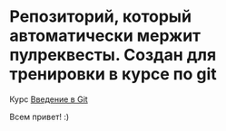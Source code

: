 # Репозиторий, который автоматически мержит пулреквесты. Создан для тренировки в курсе по git 

Курс [Введение в Git](ru.hexlet.io/courses/intro_to_git)

Всем привет! :)